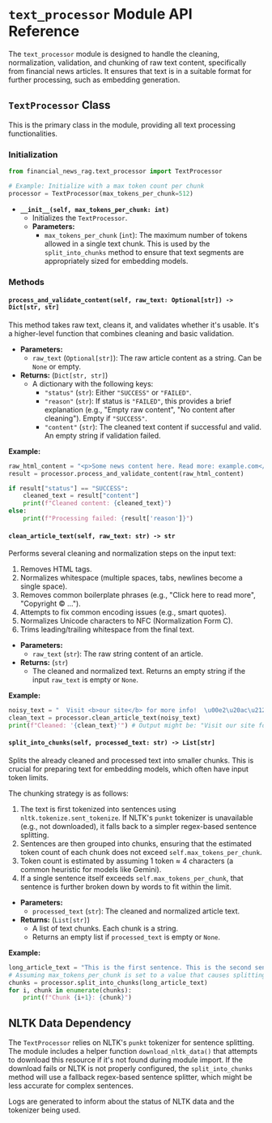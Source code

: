 # `text_processor` Module API Reference

The `text_processor` module is designed to handle the cleaning, normalization, validation, and chunking of raw text content, specifically from financial news articles. It ensures that text is in a suitable format for further processing, such as embedding generation.

## `TextProcessor` Class

This is the primary class in the module, providing all text processing functionalities.

### Initialization

```python
from financial_news_rag.text_processor import TextProcessor

# Example: Initialize with a max token count per chunk
processor = TextProcessor(max_tokens_per_chunk=512)
```

-   **`__init__(self, max_tokens_per_chunk: int)`**
    -   Initializes the `TextProcessor`.
    -   **Parameters:**
        -   `max_tokens_per_chunk` (`int`): The maximum number of tokens allowed in a single text chunk. This is used by the `split_into_chunks` method to ensure that text segments are appropriately sized for embedding models.

### Methods

#### `process_and_validate_content(self, raw_text: Optional[str]) -> Dict[str, str]`

This method takes raw text, cleans it, and validates whether it's usable. It's a higher-level function that combines cleaning and basic validation.

-   **Parameters:**
    -   `raw_text` (`Optional[str]`): The raw article content as a string. Can be `None` or empty.
-   **Returns:** (`Dict[str, str]`)
    -   A dictionary with the following keys:
        -   `"status"` (`str`): Either `"SUCCESS"` or `"FAILED"`.
        -   `"reason"` (`str`): If status is `"FAILED"`, this provides a brief explanation (e.g., "Empty raw content", "No content after cleaning"). Empty if `"SUCCESS"`.
        -   `"content"` (`str`): The cleaned text content if successful and valid. An empty string if validation failed.

**Example:**
```python
raw_html_content = "<p>Some news content here. Read more: example.com</p>"
result = processor.process_and_validate_content(raw_html_content)

if result["status"] == "SUCCESS":
    cleaned_text = result["content"]
    print(f"Cleaned content: {cleaned_text}")
else:
    print(f"Processing failed: {result['reason']}")
```

#### `clean_article_text(self, raw_text: str) -> str`

Performs several cleaning and normalization steps on the input text:
1.  Removes HTML tags.
2.  Normalizes whitespace (multiple spaces, tabs, newlines become a single space).
3.  Removes common boilerplate phrases (e.g., "Click here to read more", "Copyright © ...").
4.  Attempts to fix common encoding issues (e.g., smart quotes).
5.  Normalizes Unicode characters to NFC (Normalization Form C).
6.  Trims leading/trailing whitespace from the final text.

-   **Parameters:**
    -   `raw_text` (`str`): The raw string content of an article.
-   **Returns:** (`str`)
    -   The cleaned and normalized text. Returns an empty string if the input `raw_text` is empty or `None`.

**Example:**
```python
noisy_text = "  Visit <b>our site</b> for more info!  \u00e2\u20ac\u2122s a quote.  Click here to read more."
clean_text = processor.clean_article_text(noisy_text)
print(f"Cleaned: '{clean_text}'") # Output might be: "Visit our site for more info! 's a quote."
```

#### `split_into_chunks(self, processed_text: str) -> List[str]`

Splits the already cleaned and processed text into smaller chunks. This is crucial for preparing text for embedding models, which often have input token limits.

The chunking strategy is as follows:
1.  The text is first tokenized into sentences using `nltk.tokenize.sent_tokenize`. If NLTK's `punkt` tokenizer is unavailable (e.g., not downloaded), it falls back to a simpler regex-based sentence splitting.
2.  Sentences are then grouped into chunks, ensuring that the estimated token count of each chunk does not exceed `self.max_tokens_per_chunk`.
3.  Token count is estimated by assuming 1 token ≈ 4 characters (a common heuristic for models like Gemini).
4.  If a single sentence itself exceeds `self.max_tokens_per_chunk`, that sentence is further broken down by words to fit within the limit.

-   **Parameters:**
    -   `processed_text` (`str`): The cleaned and normalized article text.
-   **Returns:** (`List[str]`)
    -   A list of text chunks. Each chunk is a string.
    -   Returns an empty list if `processed_text` is empty or `None`.

**Example:**
```python
long_article_text = "This is the first sentence. This is the second sentence which is a bit longer. And here comes a third one, making the text quite substantial overall."
# Assuming max_tokens_per_chunk is set to a value that causes splitting
chunks = processor.split_into_chunks(long_article_text)
for i, chunk in enumerate(chunks):
    print(f"Chunk {i+1}: {chunk}")
```

## NLTK Data Dependency

The `TextProcessor` relies on NLTK's `punkt` tokenizer for sentence splitting. The module includes a helper function `download_nltk_data()` that attempts to download this resource if it's not found during module import. If the download fails or NLTK is not properly configured, the `split_into_chunks` method will use a fallback regex-based sentence splitter, which might be less accurate for complex sentences.

Logs are generated to inform about the status of NLTK data and the tokenizer being used.
